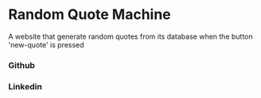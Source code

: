 # Random Quote Machine
 A website that generate random quotes from its database when the button 'new-quote' is pressed

<h3 href="www.github.com/IkPc">Github</h2>
<h3 href="https://www.linkedin.com/in/pabllo-cristian-ferreira-de-lima-712b5224b/">Linkedin</h3>